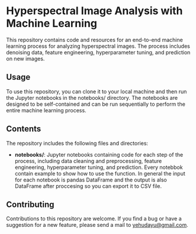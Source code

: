 # **Hyperspectral Image Analysis with Machine Learning**

This repository contains code and resources for an end-to-end machine learning process for analyzing hyperspectral images. The process includes denoising data, feature engineering, hyperparameter tuning, and prediction on new images.

## **Usage**
To use this repository, you can clone it to your local machine and then run the Jupyter notebooks in the notebooks/ directory. The notebooks are designed to be self-contained and can be run sequentially to perform the entire machine learning process.

## **Contents**
The repository includes the following files and directories:

* **notebooks/**: Jupyter notebooks containing code for each step of the process, including data cleaning and preprocessing, feature engineering, hyperparameter tuning, and prediction. Every notebbok contain example to show how to use the function. In general the input for each notebook is pandas DataFrame and the output is also DataFrame after proccesing so you can export it to CSV file.

## **Contributing**
Contributions to this repository are welcome. If you find a bug or have a suggestion for a new feature, please send a mail to [yehudayu@gmail.com](mailto:yehudayu@gmail.com).
